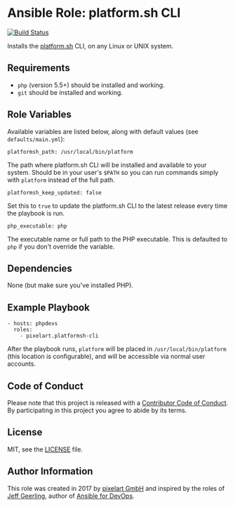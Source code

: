 # Ansible Role: platform.sh CLI

[![Build Status](https://travis-ci.org/pixelart/ansible-role-platformsh-cli.svg?branch=master)](https://travis-ci.org/pixelart/ansible-role-platformsh-cli)

Installs the [platform.sh](https://platform.sh/) CLI, on any Linux or UNIX system.

## Requirements

  - `php` (version 5.5+) should be installed and working.
  - `git` should be installed and working.

## Role Variables

Available variables are listed below, along with default values (see `defaults/main.yml`):

    platformsh_path: /usr/local/bin/platform

The path where platform.sh CLI will be installed and available to your system. Should be in your user's `$PATH` so you can run commands simply with `platform` instead of the full path.

    platformsh_keep_updated: false

Set this to `true` to update the platform.sh CLI to the latest release every time the playbook is run.

    php_executable: php

The executable name or full path to the PHP executable. This is defaulted to `php` if you don't override the variable.

## Dependencies

None (but make sure you've installed PHP).

## Example Playbook

    - hosts: phpdevs
      roles:
        - pixelart.platformsh-cli

After the playbook runs, `platform` will be placed in `/usr/local/bin/platform` (this location is configurable), and will be accessible via normal user accounts.

## Code of Conduct

Please note that this project is released with a [Contributor Code of Conduct](CODE_OF_CONDUCT.md). By participating in this project you agree to abide by its terms.

## License

MIT, see the [LICENSE](LICENSE) file.

## Author Information

This role was created in 2017 by [pixelart GmbH](https://www.pixelart.at/) and inspired by the roles of [Jeff Geerling](https://www.jeffgeerling.com/), author of [Ansible for DevOps](https://www.ansiblefordevops.com/).
